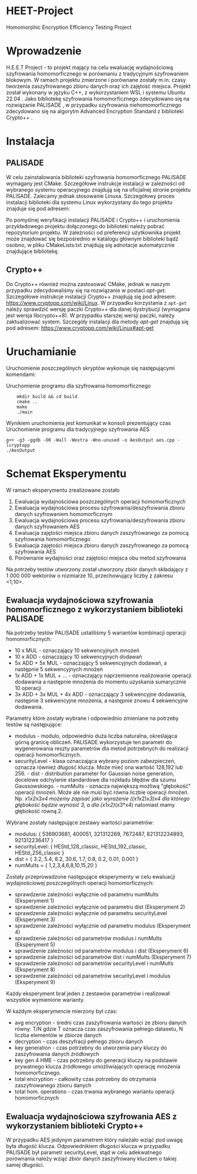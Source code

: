 # HEET-Project
Homomorphic Encryption Efficiency Testing Project
# Wprowadzenie
H.E.E.T Project - to projekt mający na celu ewaluację wydajnościową szyfrowania homomorficznego w porównaniu z tradycyjnym szyfrowaniem blokowym. W ramach projektu zmierzone i porównane zostały m.in. czasy tworzenia zaszyfrowanego zbioru danych oraz ich zajętość miejsca. Projekt został wykonany w języku C++, z wykorzystaniem WSL i systemu Ubuntu 22.04 . Jako bibliotekę szyfrowania homomorficznego zdecydowano się na rozwiązanie PALISADE <link> , w przypadku szyfrowania niehomomorficznego zdecydowano się na algorytm Advanced Encryption Standard z biblioteki Crypto++ <link>.

# Instalacja 

## PALISADE

W celu zainstalowania biblioteki szyfrowania homomorficznego PALISADE wymagany jest CMake. Szczegółowe instrukcje instalacji w zależności od wybranego systemu operacyjnego znajdują się na oficjalnej stronie projektu PALISADE. Zalecamy jednak stosowanie Linuxa. Szczegółowy proces instalacji biblioteki dla systemu Linux wykorzystany do tego projektu znajduje się pod adresem: <link>

Po pomyślnej weryfikacji instalacji PALISADE i Crypto++ i uruchomienia przykładowego projektu dołączonego do biblioteki należy pobrać repozytorium projektu. W zależności od preferencji użytkownika projekt może znajdować się bezpośrednio w katalogu głównym biblioteki bądź osobno, w pliku CMakeLists.txt <link do pliku> znajdują się adnotacje automatycznie znajdujące bibliotekę.

## Crypto++

Do Crypto++ również można zastosować CMake, jednak w naszym przypadku zdecydowaliśmy się na rozwiązanie w postaci *apt-get*.
Szczegółowe instrukcje instalacji Crypto++ znajdują się pod adresem: https://www.cryptopp.com/wiki/Linux.
W przypadku korzystania z `apt-get` należy sprawdzić wersję paczki Crypto++ dla danej dystrybucji (wymagana jest wersja libcrypto++8). W przypadku starszej wersji paczki, należy zaktualizować system. Szczegóły instalacji dla metody *apt-get* znajdują się pod adresem: https://www.cryptopp.com/wiki/Linux#apt-get

# Uruchamianie

Uruchomienie poszczególnych skryptów wykonuje się następującymi komendami:

Uruchomienie programu dla szyfrowania homomorficznego

```
    mkdir build && cd build
    cmake ..
    make
    ./main
```
Wynikiem uruchomienia jest komunikat w konsoli prezentujący czas 
Uruchomienie programu dla tradycyjnego szyfrowania AES

```
g++ -g3 -ggdb -O0 -Wall -Wextra -Wno-unused -o AesOutput aes.cpp -lcryptopp
./AesOutput
```

# Schemat Eksperymentu

W ramach eksperymentu zrealizowane zostało

1. Ewaluacja wydajnościowa poszczególnych operacji homomorficznych
3. Ewaluacja wydajnościowa procesu szyfrowania/deszyfrowania zbioru danych szyfrowaniem homomorficznym
4. Ewaluacja wydajnościowa procesu szyfrowania/deszyfrowania zbioru danych szyfrowaniem AES
5. Ewaluacja zajętości miejsca zbioru danych zaszyfrowanego za pomocą szyfrowania homomorficznego
6. Ewaluacja zajętości miejsca zbioru danych zaszyfrowanego za pomocą szyfrowania AES
7. Porównanie wydajności oraz zajętości miejsca obu metod szyfrowania

Na potrzeby testów utworzony został utworzony zbiór danych składający z 1 000 000 wektorów o rozmiarze 10, przechowujący liczby z zakresu <1;10>.  

## Ewaluacja wydajnościowa szyfrowania homomorficznego z wykorzystaniem biblioteki PALISADE

Na potrzeby testów PALISADE ustaliliśmy 5 wariantów kombinacji operacji homomorficznych:

   - 10 x MUL - oznaczający 10 sekwencyjnych mnożeń
   - 10 x ADD - oznaczający 10 sekwencyjnych dodawań
   - 5x ADD + 5x MUL - oznaczający 5 sekwencyjnych dodawań, a następnie 5 sekwencyjnych mnożeń
   - 1x ADD + 1x MUL + ... - oznaczający naprzemienne realizowanie operacji dodawania a następnie mnożenia do momentu uzyskania sumarycznie 10 operacji
   - 3x ADD + 3x MUL + 4x ADD - oznaczający 3 sekwencyjne dodawania, następnie 3 sekwencyjne mnożenia, a następnie znowu 4 sekwencyjne dodawania.

Parametry które zostały wybrane i odpowiednio zmieniane na potrzeby testów są następujące:

   - modulus - modulo, odpowiednio duża liczba naturalna, określająca górną granicę obliczeń. PALISADE wykorzystuje ten parametr do wygenerowania reszty parametrów dla metod potrzebnych do realizacji operacji homomorficznych.
   - securityLevel - klasa oznaczająca wybrany poziom zabezpieczeń, oznacza również długość klucza. Może mieć ona wartość 128,192 lub 256.
    - dist - distribution parameter for Gaussian noise generation, docelowe odchylenie standardowe dla rozkładu błędów dla szumu Gaussowskiego.
    - numMults - oznacza największą możliwą "głębokość" operacji mnożeń. Może ale nie musi być równa liczbie operacji mnożeń. Np. x1*x2*x3*x4  możemy zapisać jako wyrażenie ((x1*x2)*x3)*x4 dla którego głębokość będzie wynosić 3, a dla (x1*x2)*(x3*x4) natomiast mamy głębokość równą 2.

Wybrane zostały następujące zestawy wartości parametrów:
- modulus: { 536903681, 400051, 321312269, 7672487, 821312234893, 921312236417 }
- securityLevel: { HEStd_128_classic, HEStd_192_classic, HEStd_256_classic }
- dist = { 3.2, 5.4, 8.2, 30.6, 1.7, 0.8, 0.2, 0.01, 0.001 }
- numMults = { 1,2,3,4,6,8,10,15,20 }

Zostały przeprowadzone następujące eksperymenty w celu ewaluacji wydajnościowej poszczególnych operacji homomorficznych:

   - sprawdzenie zależności wyłącznie od parametru numMults (Eksperyment 1)
   - sprawdzenie zależności wyłącznie od parametru dist (Eksperyment 2)
   - sprawdzenie zależności wyłącznie od parametru securityLevel (Eksperyment 3)
   - sprawdzenie zależności wyłącznie od parametru modulus (Eksperyment 4)
   - sprawdzenie zależności od parametrów modulus i numMults (Eksperyment 5)
   - sprawdzenie zależności od parametrów modulus i dist (Eksperyment 6)
   - sprawdzenie zależności od parametrów dist i numMults (Eksperyment 7)
   - sprawdzenie zależności od parametrów securityLevel i numMults (Eksperyment 8)
   - sprawdzenie zależności od parametrów securityLevel i modulus (Eksperyment 9)

Każdy eksperyment brał jeden z zestawów parametrów i realizował wszystkie wymienione warianty.

W każdym eksperymencie mierzony był czas:

   - avg encryption - średni czas zaszyfrowania wartości ze zbioru danych równy: T/N gdzie T oznacza czas zaszyfrowania pełnego datasetu, N liczba elementów w zbiorze danych
   - decryption - czas deszyfracji pełnego zbioru danych
   - key generation - czas potrzebny do utworzenia pary kluczy do zaszyfrowania danych źródłowych
   - key gen 4 HME - czas potrzebny do generacji kluczy na podstawie prywatnego klucza źródłowego umożliwiających operację mnożenia homomorficznego.
   - total encryption - całkowity czas potrzebny do otrzymania zaszyfrowanego zbioru danych
   - total hom. operations - czas trwania wybranego wariantu operacji homomorficznych

## Ewaluacja wydajnościowa szyfrowania AES z wykorzystaniem biblioteki Crypto++

W przypadku AES jedynym parametrem który należało wziąć pod uwagę była długość klucza. Odpowiednikiem długości klucza w przypadku PALISADE był parametr securityLevel, stąd w celu adekwatnego porównania należy wziąć zbiór danych zaszyfrowany kluczem o takiej samej długości.

